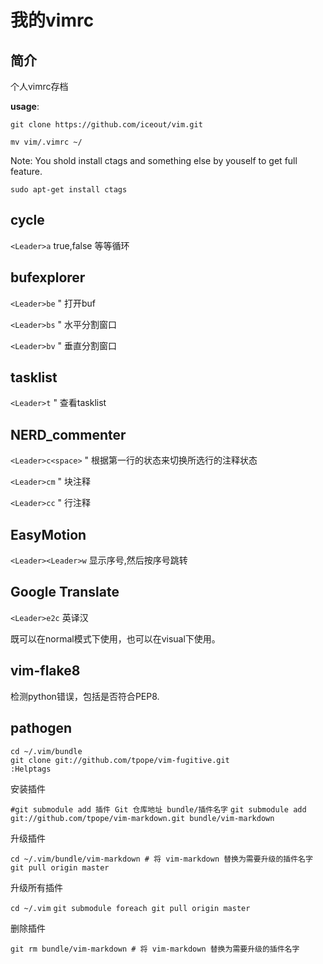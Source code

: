 我的vimrc
=========

简介
----
个人vimrc存档

__usage__:

`git clone https://github.com/iceout/vim.git`

`mv vim/.vimrc ~/`

Note: You shold install ctags and something else by youself to get full feature.

`sudo apt-get install ctags`



cycle
-----
`<Leader>a` true,false 等等循环


bufexplorer
-----------
`<Leader>be` " 打开buf

`<Leader>bs` " 水平分割窗口

`<Leader>bv` " 垂直分割窗口


tasklist
--------
`<Leader>t` " 查看tasklist


NERD\_commenter
--------------
`<Leader>c<space>` " 根据第一行的状态来切换所选行的注释状态

`<Leader>cm` " 块注释

`<Leader>cc` " 行注释


EasyMotion
--
`<Leader><Leader>w` 显示序号,然后按序号跳转


Google Translate
--
`<Leader>e2c` 英译汉

既可以在normal模式下使用，也可以在visual下使用。


vim-flake8
-
<F7>检测python错误，包括是否符合PEP8.


pathogen
-

    cd ~/.vim/bundle
    git clone git://github.com/tpope/vim-fugitive.git
    :Helptags

安装插件

`#git submodule add 插件 Git 仓库地址 bundle/插件名字`
`git submodule add git://github.com/tpope/vim-markdown.git bundle/vim-markdown`

升级插件

`cd ~/.vim/bundle/vim-markdown # 将 vim-markdown 替换为需要升级的插件名字`
`git pull origin master`

升级所有插件

`cd ~/.vim`
`git submodule foreach git pull origin master`

删除插件

`git rm bundle/vim-markdown # 将 vim-markdown 替换为需要升级的插件名字`
